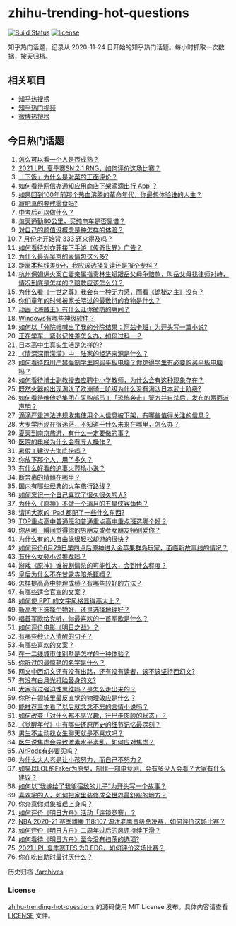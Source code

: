 # zhihu-trending-hot-questions

[![Build Status](https://github.com/justjavac/zhihu-trending-hot-questions/workflows/ci/badge.svg?branch=master)](https://github.com/justjavac/zhihu-trending-hot-questions/actions)
[![license](https://img.shields.io/github/license/justjavac/zhihu-trending-hot-questions)](https://github.com/justjavac/zhihu-trending-hot-questions/blob/master/LICENSE)

知乎热门话题，记录从 2020-11-24 日开始的知乎热门话题。每小时抓取一次数据，按天[归档](./archives)。

## 相关项目

- [知乎热搜榜](https://github.com/justjavac/zhihu-trending-top-search)
- [知乎热门视频](https://github.com/justjavac/zhihu-trending-hot-video)
- [微博热搜榜](https://github.com/justjavac/weibo-trending-hot-search)

## 今日热门话题

<!-- BEGIN -->
<!-- 最后更新时间 Mon Jul 05 2021 08:11:36 GMT+0800 (China Standard Time) -->

1. [怎么可以看一个人是否成熟？](https://www.zhihu.com/question/415808060)
2. [2021 LPL 夏季赛SN 2:1 RNG，如何评价这场比赛？](https://www.zhihu.com/question/470013968)
3. [「下饭」为什么是对菜的正面评价？](https://www.zhihu.com/question/468067386)
4. [如何看待网信办通知应用商店下架滴滴出行 App ？](https://www.zhihu.com/question/470015739)
5. [如果回到100年前那个热血沸腾的革命年代，你最想体验谁的人生？](https://www.zhihu.com/question/460118166)
6. [减肥真的要戒零食吗?](https://www.zhihu.com/question/468839689)
7. [中考后可以做什么？](https://www.zhihu.com/question/465877304)
8. [每天通勤80公里，买纯电车是否靠谱？](https://www.zhihu.com/question/468510743)
9. [对自己的颜值没概念是种怎样的体验？](https://www.zhihu.com/question/309262006)
10. [7 月份才开始背 333 还来得及吗？](https://www.zhihu.com/question/405506994)
11. [如何看待刘亦菲接下手游《传奇世界》广告？](https://www.zhihu.com/question/469422532)
12. [为什么最近吴京的表情包这么多?](https://www.zhihu.com/question/459051105)
13. [距离本科线差6分，我应该选择复读还是报个专科？](https://www.zhihu.com/question/467517153)
14. [杭州保姆纵火案亡妻亲属指责林生斌跟岳父母争赔款，叫岳父母找律师对峙，情况到底是怎样的？赔款应该怎么分？](https://www.zhihu.com/question/469306984)
15. [为什么看《一世之尊》我会有一种无力感，而看《诡秘之主》没有？](https://www.zhihu.com/question/466875284)
16. [你们童年的时候被家长喂过的最敷衍的食物是什么？](https://www.zhihu.com/question/462844792)
17. [动画《海贼王》有什么让你破防的瞬间？](https://www.zhihu.com/question/466340998)
18. [Windows有哪些神级软件？](https://www.zhihu.com/question/465494790)
19. [如何以「分院帽喊出了我的分院结果：阿兹卡班」为开头写一篇小说?](https://www.zhihu.com/question/386972533)
20. [正在学车，紧张记性差怎么办，如何过科一？](https://www.zhihu.com/question/458621193)
21. [日本高中生真实生活是怎样的?](https://www.zhihu.com/question/358652855)
22. [《情深深雨濛濛》中，陆家的经济来源是什么？](https://www.zhihu.com/question/54479741)
23. [如何看待四川严禁强制学生购买平板电脑？你觉得学生有必要购买平板电脑吗？](https://www.zhihu.com/question/469907647)
24. [如何看待博士副教授去应聘中小学教师，为什么会有这种现象存在？](https://www.zhihu.com/question/469006927)
25. [既然火器的出现淘汰了欧洲骑士阶级为什么没有淘汰日本武士阶级?](https://www.zhihu.com/question/469293153)
26. [如何看待维他奶集团在采购部员工「恐怖袭击」警方并自杀后，发布的两面派声明？](https://www.zhihu.com/question/469732478)
27. [滴滴严重违法违规收集使用个人信息被下架，有哪些值得关注的信息？](https://www.zhihu.com/question/470016029)
28. [大专学历现在很迷茫，不知道干什么未来在哪里，怎么办？](https://www.zhihu.com/question/467003536)
29. [夏天到南京旅游，有什么一定要做的事？](https://www.zhihu.com/question/469022675)
30. [医院的电梯为什么会有专人操作？](https://www.zhihu.com/question/275348817)
31. [暑假工建议去海底捞吗？](https://www.zhihu.com/question/398756321)
32. [你放下那个人，用了多久？](https://www.zhihu.com/question/459105986)
33. [有什么好看的追妻火葬场小说？](https://www.zhihu.com/question/463891070)
34. [断舍离的精髓在哪里？](https://www.zhihu.com/question/25044125)
35. [国内有哪些经典的火车旅行路线？](https://www.zhihu.com/question/469093965)
36. [如何忘记一个自己喜欢了很久很久的人?](https://www.zhihu.com/question/468233405)
37. [为什么《原神》不做一个璃月的五星侠客角色？](https://www.zhihu.com/question/468594400)
38. [请问大家的 iPad 都配了一些什么东西?](https://www.zhihu.com/question/441947056)
39. [TOP重点高中普通班和普通重点高中重点班选哪个好？](https://www.zhihu.com/question/461031307)
40. [你从哪一瞬间觉得你的男朋友或者女朋友特别爱你？](https://www.zhihu.com/question/310415598)
41. [为什么有的人自由泳很轻松却游的很快？](https://www.zhihu.com/question/368523197)
42. [如何评价6月29日早四点后原神进入金苹果群岛玩家，面临新故事线的情况？](https://www.zhihu.com/question/468978856)
43. [有什么女频小说推荐吗？](https://www.zhihu.com/question/457795893)
44. [游戏《原神》谁被剧情杀的可能性大，会到什么程度？](https://www.zhihu.com/question/466856390)
45. [皇后为什么不在甘露寺暗杀甄嬛？](https://www.zhihu.com/question/323782581)
46. [怎样提高高中物理成绩？有哪些较好的方法？](https://www.zhihu.com/question/20300295)
47. [有哪些适合官宣的文案？](https://www.zhihu.com/question/436157838)
48. [如何使 PPT 的文字风格显得高大上？](https://www.zhihu.com/question/26104860)
49. [新高考下选择生物好，还是选择地理好？](https://www.zhihu.com/question/463643144)
50. [唱首军歌给党听，你最喜欢的一首军歌是什么？](https://www.zhihu.com/question/469697834)
51. [如何评价电影《明日之战》？](https://www.zhihu.com/question/469466765)
52. [有哪些秒让人清醒的句子？](https://www.zhihu.com/question/464766380)
53. [有哪些喜欢的文案？](https://www.zhihu.com/question/460143596)
54. [在一二线城市住别墅是怎样的一种体验？](https://www.zhihu.com/question/350485995)
55. [你听过的最惊艳的名字是什么？](https://www.zhihu.com/question/265694919)
56. [网文中西幻文还有没有出路，还有没有读者，该不该坚持西幻文?](https://www.zhihu.com/question/469646044)
57. [有没有白月光打脸替身的文?](https://www.zhihu.com/question/459071698)
58. [大家有过强迫性思维吗？是怎么走出来的？](https://www.zhihu.com/question/400662217)
59. [你所在领域里最反直觉的物理效应是什么？](https://www.zhihu.com/question/466498607)
60. [能推荐三本看了以后就念念不忘的言情小说吗？](https://www.zhihu.com/question/420713607)
61. [如何改变「对什么都不感兴趣，行尸走肉般的状态」？](https://www.zhihu.com/question/31249796)
62. [《觉醒年代》中有哪些还原历史的细节记忆最深刻？](https://www.zhihu.com/question/451486276)
63. [男生不主动找女生聊天就是不喜欢吗？](https://www.zhihu.com/question/428269881)
64. [医生说焦虑会导致激素水平紊乱，如何应对焦虑？](https://www.zhihu.com/question/469907164)
65. [AirPods有必要买吗？](https://www.zhihu.com/question/465884888)
66. [为什么大人老是让小孩努力，而自己不努力？](https://www.zhihu.com/question/465729487)
67. [如果以LOL的Faker为原型，制作一部电竞剧，会有多少人会看？大家有什么建议？](https://www.zhihu.com/question/467272877)
68. [如何以“我嫁给了我爹宿敌的儿子”为开头写一个故事？](https://www.zhihu.com/question/425380931)
69. [喜欢宅的人，如何把家里装修成全世界最舒服的地方？](https://www.zhihu.com/question/35781319)
70. [你介意你对象被瑶上身吗？](https://www.zhihu.com/question/429956758)
71. [如何评价《明日方舟》活动「连锁竞赛」？](https://www.zhihu.com/question/469569572)
72. [NBA 2020-21 赛季雄鹿 118:107
    淘汰老鹰晋级总决赛，如何评价这场比赛？](https://www.zhihu.com/question/469901211)
73. [如何评价《明日方舟》二周年过后的风评持续下滑？](https://www.zhihu.com/question/469788139)
74. [如何看待《明日方舟》至今没有扫荡的选项?](https://www.zhihu.com/question/469337436)
75. [2021 LPL 夏季赛TES 2:0
    EDG，如何评价这场比赛？](https://www.zhihu.com/question/469986525)
76. [你在吃自助时最讨厌什么？](https://www.zhihu.com/question/63212359)

<!-- END -->

历史归档 [./archives](./archives)

### License

[zhihu-trending-hot-questions](https://github.com/justjavac/zhihu-trending-hot-questions)
的源码使用 MIT License 发布。具体内容请查看 [LICENSE](./LICENSE) 文件。
